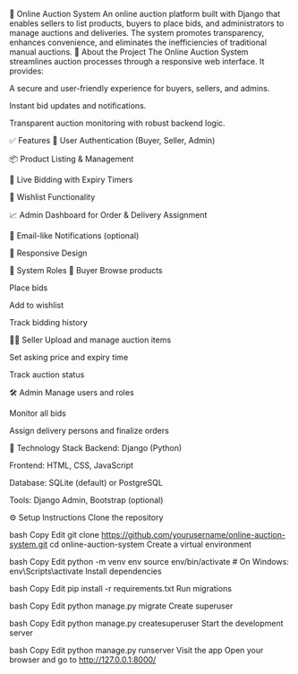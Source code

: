 🧾 Online Auction System
An online auction platform built with Django that enables sellers to list products, buyers to place bids, and administrators to manage auctions and deliveries. The system promotes transparency, enhances convenience, and eliminates the inefficiencies of traditional manual auctions.
📖 About the Project
The Online Auction System streamlines auction processes through a responsive web interface. It provides:

A secure and user-friendly experience for buyers, sellers, and admins.

Instant bid updates and notifications.

Transparent auction monitoring with robust backend logic.

✅ Features
🔐 User Authentication (Buyer, Seller, Admin)

📦 Product Listing & Management

🔨 Live Bidding with Expiry Timers

🛒 Wishlist Functionality

📈 Admin Dashboard for Order & Delivery Assignment

📨 Email-like Notifications (optional)

📱 Responsive Design

👥 System Roles
👤 Buyer
Browse products

Place bids

Add to wishlist

Track bidding history

🧑‍💼 Seller
Upload and manage auction items

Set asking price and expiry time

Track auction status

🛠 Admin
Manage users and roles

Monitor all bids

Assign delivery persons and finalize orders

🧰 Technology Stack
Backend: Django (Python)

Frontend: HTML, CSS, JavaScript

Database: SQLite (default) or PostgreSQL

Tools: Django Admin, Bootstrap (optional)

⚙️ Setup Instructions
Clone the repository

bash
Copy
Edit
git clone https://github.com/yourusername/online-auction-system.git
cd online-auction-system
Create a virtual environment

bash
Copy
Edit
python -m venv env
source env/bin/activate  # On Windows: env\Scripts\activate
Install dependencies

bash
Copy
Edit
pip install -r requirements.txt
Run migrations

bash
Copy
Edit
python manage.py migrate
Create superuser

bash
Copy
Edit
python manage.py createsuperuser
Start the development server

bash
Copy
Edit
python manage.py runserver
Visit the app
Open your browser and go to http://127.0.0.1:8000/
